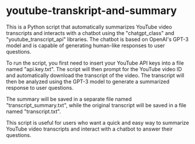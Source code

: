 # youtube-transkript-and-summary


This is a Python script that automatically summarizes YouTube video transcripts and interacts with a chatbot using the "chatgpt_class" and "youtube_transcript_api" libraries. The chatbot is based on OpenAI's GPT-3 model and is capable of generating human-like responses to user questions.

To run the script, you first need to insert your YouTube API keys into a file named "api.key.txt". The script will then prompt for the YouTube video ID and automatically download the transcript of the video. The transcript will then be analyzed using the GPT-3 model to generate a summarized response to user questions.

The summary will be saved in a separate file named "transcript_summary.txt", while the original transcript will be saved in a file named "transcript.txt".

This script is useful for users who want a quick and easy way to summarize YouTube video transcripts and interact with a chatbot to answer their questions.
